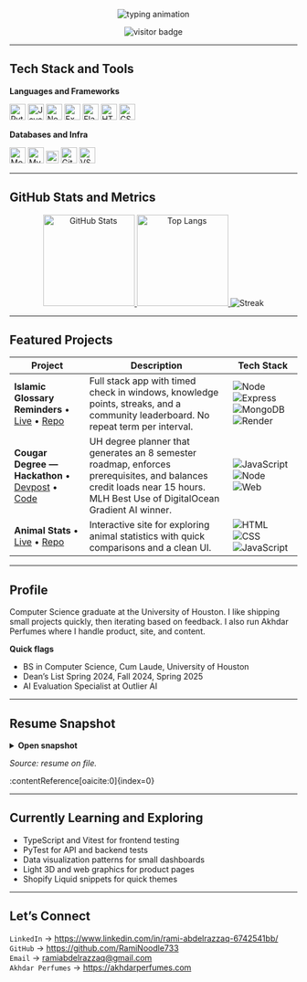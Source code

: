 <!--
Rami Abdelrazzaq - GitHub Profile README
Theme: Custom Rami Theme 733
-->

<div align="center">

  <!-- Typing header -->
  <img
    src="https://readme-typing-svg.demolab.com?font=JetBrains+Mono&weight=700&size=28&pause=900&duration=2600&color=00FF88&center=true&vCenter=true&repeat=true&width=900&height=90&lines=Welcome+to+my+GitHub+Profile;Hi%2C+I'm+Rami+Abdelrazzaq;Software+Engineer+%7C+AI+Evaluator+%7C+Founder"
    alt="typing animation"
  />

  <!-- Visitor counter -->
  <img src="https://komarev.com/ghpvc/?username=RamiNoodle733&label=VISITOR%20LOG&style=flat&color=00ff88" alt="visitor badge" />

</div>

---

## Tech Stack and Tools

**Languages and Frameworks**

<p>
  <img alt="Python" src="https://cdn.jsdelivr.net/gh/devicons/devicon/icons/python/python-original.svg" height="28">
  <img alt="JavaScript" src="https://cdn.jsdelivr.net/gh/devicons/devicon/icons/javascript/javascript-original.svg" height="28">
  <img alt="NodeJS" src="https://cdn.jsdelivr.net/gh/devicons/devicon/icons/nodejs/nodejs-original.svg" height="28">
  <img alt="Express" src="https://cdn.jsdelivr.net/gh/devicons/devicon/icons/express/express-original.svg" height="28">
  <img alt="Flask" src="https://cdn.jsdelivr.net/gh/devicons/devicon/icons/flask/flask-original.svg" height="28">
  <img alt="HTML5" src="https://cdn.jsdelivr.net/gh/devicons/devicon/icons/html5/html5-plain.svg" height="28">
  <img alt="CSS3" src="https://cdn.jsdelivr.net/gh/devicons/devicon/icons/css3/css3-plain.svg" height="28">
</p>

**Databases and Infra**

<p>
  <img alt="MongoDB" src="https://cdn.jsdelivr.net/gh/devicons/devicon/icons/mongodb/mongodb-original.svg" height="28">
  <img alt="MySQL" src="https://cdn.jsdelivr.net/gh/devicons/devicon/icons/mysql/mysql-original.svg" height="28">
  <img alt="Render" src="https://img.shields.io/badge/Render-000000?logo=render&logoColor=white" height="22">
  <img alt="Git" src="https://cdn.jsdelivr.net/gh/devicons/devicon/icons/git/git-original.svg" height="28">
  <img alt="VS Code" src="https://cdn.jsdelivr.net/gh/devicons/devicon/icons/vscode/vscode-original.svg" height="28">
</p>

---

## GitHub Stats and Metrics

<div align="center">

<a href="https://github.com/RamiNoodle733">
  <img alt="GitHub Stats" height="160" src="https://github-readme-stats.vercel.app/api?username=RamiNoodle733&show_icons=true&count_private=true&theme=merko&include_all_commits=true" />
</a>
<a href="https://github.com/RamiNoodle733">
  <img alt="Top Langs" height="160" src="https://github-readme-stats.vercel.app/api/top-langs/?username=RamiNoodle733&layout=compact&theme=merko&langs_count=8" />
</a>

<img alt="Streak" src="https://streak-stats.demolab.com?user=RamiNoodle733&theme=merko&hide_border=false" />

</div>

---

## Featured Projects

| Project | Description | Tech Stack |
|---|---|---|
| **Islamic Glossary Reminders**  • [Live](https://islamic-glossary-reminders.onrender.com) • [Repo](https://github.com/RamiNoodle733/Islamic-Glossary-Reminders) | Full stack app with timed check in windows, knowledge points, streaks, and a community leaderboard. No repeat term per interval. | ![Node](https://img.shields.io/badge/Node.js-339933?logo=node.js&logoColor=white) ![Express](https://img.shields.io/badge/Express-000000?logo=express&logoColor=white) ![MongoDB](https://img.shields.io/badge/MongoDB-47A248?logo=mongodb&logoColor=white) ![Render](https://img.shields.io/badge/Render-000000?logo=render&logoColor=white) |
| **Cougar Degree — Hackathon**  • [Devpost](https://devpost.com/software/cougar-degree) • [Code](https://github.com/mvmonr0e/cougardegree) | UH degree planner that generates an 8 semester roadmap, enforces prerequisites, and balances credit loads near 15 hours. MLH Best Use of DigitalOcean Gradient AI winner. | ![JavaScript](https://img.shields.io/badge/JavaScript-F7DF1E?logo=javascript&logoColor=000) ![Node](https://img.shields.io/badge/Node.js-339933?logo=node.js&logoColor=white) ![Web](https://img.shields.io/badge/Web-Project-informational) |
| **Animal Stats**  • [Live](https://raminoodle733.github.io/animal-stats/) • [Repo](https://github.com/RamiNoodle733/animal-stats) | Interactive site for exploring animal statistics with quick comparisons and a clean UI. | ![HTML](https://img.shields.io/badge/HTML5-E34F26?logo=html5&logoColor=white) ![CSS](https://img.shields.io/badge/CSS3-1572B6?logo=css3&logoColor=white) ![JavaScript](https://img.shields.io/badge/JavaScript-F7DF1E?logo=javascript&logoColor=000) |

---

## Profile

Computer Science graduate at the University of Houston. I like shipping small projects quickly, then iterating based on feedback. I also run Akhdar Perfumes where I handle product, site, and content.

**Quick flags**
- BS in Computer Science, Cum Laude, University of Houston
- Dean’s List Spring 2024, Fall 2024, Spring 2025
- AI Evaluation Specialist at Outlier AI

---

## Resume Snapshot

<details>
<summary><b>Open snapshot</b></summary>

**Education**
- University of Houston — BS in Computer Science, May 2025  
- Cum Laude  
- Dean’s List Spring 2024, Fall 2024, Spring 2025

**Experience**
- AI Evaluation Specialist, Outlier AI — Nov 2024 to Present  
  Trained and refined coding models through code review, debugging tasks, and solution quality checks.
- Software Developer, Boston Scientific Cardio Vision — Jan 2025 to May 2025  
  Backend data ops for large ECG sets, vector visualizations, testing for accuracy and reliability.
- Coding Instructor, Coder Kids — Aug 2024 to Jan 2025  
  Taught Scratch and Python to two age groups and guided project completion.

**Selected Projects**
- Cougar Degree — MLH Best Use of DigitalOcean Gradient AI winner  
  Two engines: Gemini 2.5 Flash and a DigitalOcean Gradient AI agent behind a REST API with Bearer auth.  
  Difficulty aware scheduling with CougarGrades distributions and dependency resolution.
- Full Stack Glossary Reminders Web App  
  JWT auth, REST APIs, MongoDB persistence, streaks, leaderboard, time based check ins.

**Skills**
- Languages and frameworks: Python, JavaScript, Java, C++, C, SQL, HTML, CSS, Flask, Node.js, Express, MongoDB  
- Tools: Git, GitHub, VS Code, MySQL Workbench, Render  
- Areas: AI and ML, data analysis, Linux, Windows

</details>

_Source: resume on file._  
<!-- required internal citation for resume -->
:contentReference[oaicite:0]{index=0}

---

## Currently Learning and Exploring

- TypeScript and Vitest for frontend testing  
- PyTest for API and backend tests  
- Data visualization patterns for small dashboards  
- Light 3D and web graphics for product pages  
- Shopify Liquid snippets for quick themes

---

## Let’s Connect

`LinkedIn` → https://www.linkedin.com/in/rami-abdelrazzaq-6742541bb/  
`GitHub` → https://github.com/RamiNoodle733  
`Email` → ramiabdelrazzaq@gmail.com  
`Akhdar Perfumes` → https://akhdarperfumes.com
